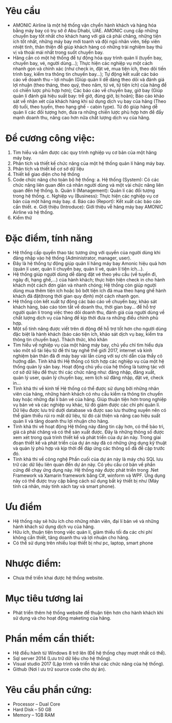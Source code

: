 # Yêu cầu

- AMONIC Airline là một hệ thống vận chyển hành khách và hàng hóa bằng máy bay có trụ sở ở Abu Dhabi, UAE. AMONIC cung cấp những chuyến bay tốt nhất cho khách hang với giá cả phải chăng, những tiện ích tốt nhất, những máy bay mới toanh và đội ngũ nhân viên, tiếp viên nhiệt tình, thân thiện để giúp khách hàng có những trải nghiệm bay thú vị và thoải mái nhất trong suốt chuyến bay.
- Hãng cần có một hệ thống để tự động hóa quy trình quản lí (tuyến bay, chuyến bay, vé, người dùng…); Thực hiện các nghiệp vụ một cách nhanh gọn và chính xác (như check in, đặt vé, mua tiện ích, theo dõi tiến trình bay, kiểm tra thông tin chuyến bay…); Tự động kết xuất các báo cáo về doanh thu – lợi nhuận (Giúp quản lí dễ dàng theo dõi và đánh giá lợi nhuận (theo tháng, theo quý, theo năm, từ vé, từ tiện ích) của hãng để có chiến lược phù hợp hơn); Các báo cáo về chuyến bay, giờ bay (Giúp quản lí đánh giá hiệu suất bay: trễ giờ, đúng giờ, bị hoãn); Báo cáo khảo sát về nhận xét của khách hàng khi sử dụng dịch vụ bay của hãng (Theo độ tuổi, theo tuyến, theo hạng ghế - cabin type). Từ đó giúp hãng dễ quản lí các đối tượng hơn, đưa ra những chiến lược phù hợp hơn để đẩy mạnh doanh thu, nâng cao hơn nữa chất lượng dịch vụ của hãng.

# Đề cương công việc:
1.	Tìm hiểu và nắm được các quy trình nghiệp vụ cơ bản của một hãng máy bay.
2.	Phân tích và thiết kế chức năng của một hệ thống quản lí hãng máy bay.
3.	Phân tích và thiết kế cơ sở dữ liệu
4.	Thiết kế giao diện cho hệ thống
5.	Code chức năng cho toàn bộ hệ thống:
a.	Hệ thống (System): Có các chức năng liên quan đến cá nhân người dùng và một vài chức năng liên quan đến hệ thống.
b.	Quản lí (Management): Quản lí các đối tượng trong hệ thống.
c.	Nghiệp vụ (Business): Thực hiện các nghiệp vụ cơ bản của một hãng máy bay.
d.	Báo cáo (Report): Kết xuất các báo cáo cần thiết.
e.	Giới thiệu (Introduce): Giới thiệu vễ hãng máy bay AMONIC Airline và hệ thống.
6.	Kiểm thử
# Đặc điểm, tính năng
- Hệ thống cấp quyền thao tác tương ứng với quyền của người dùng khi đăng nhập vào hệ thống (Administrator, manager, user).
- Đây là hệ thống tự động giúp quản lí hãng máy bay Amonic hiệu quả hơn (quản lí user, quản lí chuyến bay, quản lí vé, quản lí tiện ích…).
- Hệ thống giúp người dùng dễ dàng đặt vé theo yêu cầu (về tuyến đi, ngày đi, hạng ghế,…) của hành khách; thực hiện hiện check in cho hành khách một cách đơn giản và nhanh chóng; Hệ thống còn giúp người dùng mua thêm tiện ích hoặc bỏ bớt tiện ích đã mua theo hạng ghế hành khách đã đặt(trong thời gian quy định) một cách nhanh gọn.
- Hệ thống còn kết xuất tự động các báo cáo về chuyến bay, khảo sát khách hàng, báo cáo tóm tắt về doanh thu, thời gian bay… để hỗ trợ người quản lí trong việc theo dõi doanh thu, đánh giá của người dùng về chất lượng dịch vụ của hãng để kịp thời đưa ra những điều chỉnh phù hợp.
- Một số tính năng được viết trên di động để hỗ trợ tốt hơn cho người dùng đặc biệt là hành khách (báo cáo tiện ích, khảo sát dịch vụ bay, kiểm tra thông tin chuyến bay).
Thách thức, khó khăn
-	Tìm hiểu về nghiệp vụ của một hãng máy bay, chủ yếu chỉ tìm hiểu dựa vào môt số tài liệu từ đề thi tay nghề thế giới 2017, internet và kinh nghiệm bản thân đã đi máy bay vài lần cùng với sự chỉ dẫn của thầy cô hướng dẫn.
Tính khả thi
Hệ thống có tích hợp các nghiệp vụ của một hệ thống quản lý sân bay. Hoạt động chủ yếu của hệ thống là tương tác với cơ sở dữ liệu để thực thi các chức năng như: đăng nhập, đăng xuất, quản lý user, quản lý chuyến bay, xem lịch sử đăng nhập, đặt vé, check in…
- Tính khả thi về kinh tế
Hệ thống có thể được sử dụng bởi những nhân viên của hãng, những hành khách có nhu cầu kiểm ra thông tin chuyến bay hoặc những đại lí bán vé của hãng. Giúp thuận tiện hơn trong nghiệp vụ bán vé và các nghiệp vụ khác, từ đó giảm được các chi phí quản lí. Dữ liệu được lưu trữ dưới database và được sao lưu thường xuyên nên có thể giảm thiểu rủi ro mất dữ liệu, từ đó cải thiện và nâng cao hiệu suất quản lí và tăng doanh thu lợi nhuận cho hãng.
- Tính khả thi về hoạt động
Hệ thống này đáng tin cậy hơn, có thể bảo trì, giá cả phải chăng và có thể sản xuất được. Đây là những thông số được xem xét trong quá trình thiết kế và phát triển của dự án này. Trong giai đoạn thiết kế và phát triển của dự án này đã có những ứng dụng kỹ thuật và quản lý phù hợp và kịp thời để đáp ứng các thông số đã đề cập trước đó.
- Tính khả thi về công nghệ
Phần cuối của dự án này là máy chủ SQL lưu trữ các dữ liệu liên quan đến dự án này. Có yêu cầu cơ bản về phần cứng để chạy ứng dụng này. Hệ thống này được phát triển trong .Net Framework và Xamarin framework bằng C#, winform và WPF. Ứng dụng này có thể được truy cập bằng cách sử dụng bất kỳ thiết bị như (Máy tính cá nhân, máy tính xách tay và smart phone).
# Ưu điểm
- Hệ thống này sẽ hữu ích cho những nhân viên, đại lí bán vé và những hành khách sử dụng dịch vụ của hãng.                             
- Hữu ích, thuận tiện trong việc quản lí, giảm thiểu tối đa các chi phí không cần thiết, tăng doanh thu và lợi nhuận cho hãng.
- Có thể sử dụng trên nhiều loại thiết bị như pc, laptop, smart phone
# Nhược điểm:
- Chưa thể triển khai được hệ thống website.
# Mục tiêu tương lai
- Phát triển thêm hệ thống website để thuận tiện hơn cho hành khách khi sử dụng và cho hoạt động maketing của hãng.
# Phần mềm cần thiết:
- Hệ điều hành từ Windows 8 trở lên (Để hệ thống chạy mượt nhất có thể).
- Sql server 2014 (Lưu trữ dữ liệu cho hệ thống).
- Visual studio 2017 (Lập trình và triển khai các chức năng của hệ thống).
- Github (Nơi l ưu trữ source code cho dự án).

# Yêu cầu phần cứng:
- Processor – Dual Core
- Hard Disk – 50 GB
- Memory – 1GB RAM
